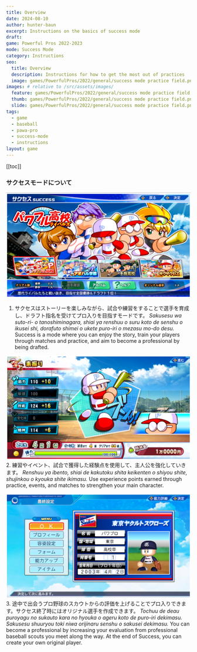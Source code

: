 ```yaml
---
title: Overview
date: 2024-08-10
author: hunter-baun
excerpt: Instructions on the basics of success mode
draft: 
game: Powerful Pros 2022-2023
mode: Success Mode
category: Instructions
seo:
  title: Overview
  description: Instructions for how to get the most out of practices
  image: games/PowerfulPros/2022/general/success mode practice field.png
images: # relative to /src/assets/images/
  feature: games/PowerfulPros/2022/general/success mode practice field.png
  thumb: games/PowerfulPros/2022/general/success mode practice field.png
  slide: games/PowerfulPros/2022/general/success mode practice field.png
tags:
  - game
  - baseball
  - pawa-pro
  - success-mode
  - instructions
layout: game
---
```

[[toc]]
<article class="prose max-w-xl lg:max-w-4xl lg:prose-lg">

### サクセスモードについて

![Success Mode main screen](</assets/images/games/PowerfulPros/2022/Success Mode/Instructions/Success Mode/Overview/1.png>)
1. サクセスはストーリーを楽しみながら、試合や練習をすることで選手を育成し、ドラフト指名を受けてプロ入りを目指すモードです。
*Sakusesu wa suto-ri- o tanoshiminagara, shiai ya renshuu o suru koto de senshu o ikusei shi, dorafuto shimei o ukete puro-iri o mezasu mo-do desu.*
Success is a mode where you can enjoy the story, train your players through matches and practice, and aim to become a professional by being drafted.

![Point allocation screen](</assets/images/games/PowerfulPros/2022/Success Mode/Instructions/Success Mode/Overview/2.png>)
2. 練習やイベント、試合で獲得した経験点を使用して、主人公を強化していきます。
*Renshuu ya ibento, shiai de kakutoku shita keikenten o shiyou shite, shujinkou o kyouka shite ikimasu.*
Use experience points earned through practice, events, and matches to strengthen your main character.

![Original Player registration screen](</assets/images/games/PowerfulPros/2022/Success Mode/Instructions/Success Mode/Overview/3.png>)
3. 途中で出会うプロ野球のスカウトからの評価を上げることでプロ入りできます。サクセス終了時にはオリジナル選手を作成できます。
*Tochuu de deau puroyagu no sukauto kara no hyouka o ageru koto de puro-iri dekimasu. Sakusesu shuuryou toki niwa orijinaru senshu o sakusei dekimasu.*
You can become a professional by increasing your evaluation from professional baseball scouts you meet along the way. At the end of Success, you can create your own original player.

</article>